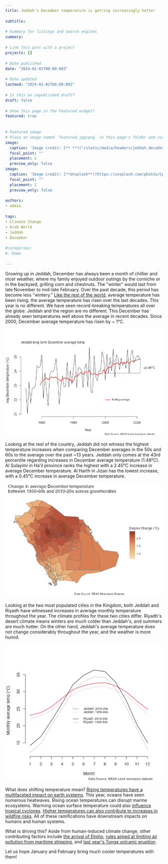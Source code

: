 ```yaml
---
title: Jeddah's December temperature is getting increasingly hotter 

subtitle: 

# Summary for listings and search engines
summary: 

# Link this post with a project
projects: []

# Date published
date: "2024-01-01T00:00:00Z"

# Date updated
lastmod: "2024-01-01T00:00:00Z"

# Is this an unpublished draft?
draft: false

# Show this page in the Featured widget?
featured: true


# Featured image
# Place an image named `featured.jpg/png` in this page's folder and customize its options here.
image:
  caption: 'Image credit: [** **]("/static/media/headers/jeddah_decades_trrends.PNG")'
  focal_point: ""
  placement: 1
  preview_only: false
image:
  caption: 'Image credit: [**Unsplash**](https://unsplash.com/photos/CpkOjOcXdUY)'
  focal_point: ""
  placement: 2
  preview_only: false

authors:
- admin

tags:
- Climate Change
- Arab World
- Jeddah
- December 

#categories:
#- Demo

---
```


Growing up in Jeddah, December has always been a month of chillier and nicer weather, where my family enjoyed outdoor outings by the corniche or in the backyard, grilling corn and chestnuts. The "winter" would last from late November to mid-late February. Over the past decade, this period has become less "wintery." <a href="https://www.nytimes.com/2023/12/26/climate/global-warming-accelerating.html">Like the rest of the world</a>, average temperature has been rising. the average temperature has risen over the last decades. This year is no different. We have seen record-breaking temperatures all over the globe. Jeddah and the region are no different. This December has already seen temperatures well above the average in recent decades. Since 2000, December average temperature has risen by ~ 1°C. 

<img src="jeddah_longterm_avg.png">

Looking at the rest of the country, Jeddah did not witness the highest temperature increases when comparing December averages in the 50s and 60s to the average over the past ~13 years. Jeddah only comes at the 43rd percentile regarding increases in December average temperature (1.48°C). Al Sulayimi in Ha'il province ranks the highest with a 2.45°C increase in average December temperature. Al Harth in Jizan has the lowest increase, with a 0.45°C increase in average December temperature. 

<img src="spatial_change_governorates_sau.png">

Looking at the two most populated cities in the Kingdom, both Jeddah and Riyadh have witnessed increases in average monthly temperature throughout the year. The climate profiles for these two cities differ. Riyadh's desert climate means winters are much colder than Jeddah's, and summers are much hotter. On the other hand, Jeddah's average temperature does not change considerably throughout the year, and the weather is more humid.


<img src="monthly_dist_era5_temp_jed_riy.png">

What does shifting temperature mean? <a href="https://www.nytimes.com/interactive/2023/08/03/climate/ocean-temperatures-heat-earth.html?action=click&module=RelatedLinks&pgtype=Article">Rising temperatures have a multifaceted impact on earth systems</a>. This year, oceans have seen numerous heatwaves. Rising ocean temperatures can disrupt marine ecosystems. Warming ocean surface temperature could also <a href="https://www.nature.com/articles/s41598-017-08533-6"> influence tropical cyclones</a>. <a href="https://www.noaa.gov/noaa-wildfire/wildfire-climate-connection"> Higher temperatures can also contribute to increases in wildfire risks</a>. All of these ramifications have downstream impacts on humans and human systems.  




What is driving this? Aside from human-induced climate change, other contributing factors include <a href="https://www.climate.gov/news-features/blogs/enso/enso-and-climate-change-what-does-new-ipcc-report-say"> the arrival of Elniño</a>, <a href="https://www.nature.com/articles/d41586-023-02430-x" >rules aimed at limiting air pollution from maritime shipping</a>, and <a href="\https://www.axios.com/2023/08/14/climate-change-heat-wave-causes" > last year's Tonga volcanic eruption</a>. 


Let us hope January and February bring much cooler temperatures with them!